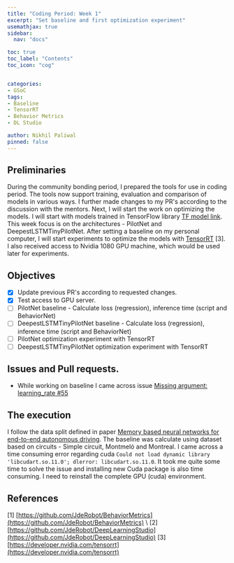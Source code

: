 ```yaml
---
title: "Coding Period: Week 1"
excerpt: "Set baseline and first optimization experiment"
usemathjax: true
sidebar:
  nav: "docs"

toc: true
toc_label: "Contents"
toc_icon: "cog"


categories:
- GSoC
tags:
- Baseline
- TensorRT
- Behavior Metrics
- DL Studio

author: Nikhil Paliwal
pinned: false
---
```



## Preliminaries

During the community bonding period, I prepared the tools for use in coding period. The tools now support training, evaluation and comparison of models in various ways. I further made changes to my PR's according to the discussion with the mentors. Next, I will start the work on optimizing the models. I will start with models trained in TensorFlow library [TF model link](https://github.com/JdeRobot/DeepLearningStudio/blob/main/Formula1-FollowLine/tensorflow/README.md). This week focus is on the architectures - PilotNet and DeepestLSTMTinyPilotNet. After setting a baseline on my personal computer, I will start experiments to optimize the models with [TensorRT](https://developer.nvidia.com/tensorrt) [3]. I also received access to Nvidia 1080 GPU machine, which would be used later for experiments.


## Objectives

- [X] Update previous PR's according to requested changes.
- [X] Test access to GPU server.
- [ ] PilotNet baseline - Calculate loss (regression), inference time (script and BehaviorNet) 
- [ ] DeepestLSTMTinyPilotNet baseline - Calculate loss (regression), inference time (script and BehaviorNet)
- [ ] PilotNet optimization experiment with TensorRT
- [ ] DeepestLSTMTinyPilotNet optimization experiment with TensorRT

## Issues and Pull requests.
* While working on baseline I came across issue [Missing argument: learning_rate #55](https://github.com/JdeRobot/DeepLearningStudio/issues/55)

## The execution
I follow the data split defined in paper [Memory based neural networks for end-to-end autonomous driving](https://arxiv.org/abs/2205.12124). The baseline was calculate using dataset based on circuits - Simple circuit, Montmeló and Montreal. I came across a time consuming error regarding cuda `Could not load dynamic library 'libcudart.so.11.0'; dlerror: libcudart.so.11.0`. It took me quite some time to solve the issue and installing new Cuda package is also time consuming. I need to reinstall the complete GPU (cuda) environment.
 <!-- and found suitable instructions in the [blog](https://medium.com/@anarmammadli/how-to-install-cuda-11-4-on-ubuntu-18-04-or-20-04-63f3dee2099) for Ubuntu 18.04 and Cuda 11.4. -->

## References

[1] [https://github.com/JdeRobot/BehaviorMetrics](https://github.com/JdeRobot/BehaviorMetrics) \\
[2] [https://github.com/JdeRobot/DeepLearningStudio](https://github.com/JdeRobot/DeepLearningStudio)
[3] [https://developer.nvidia.com/tensorrt](https://developer.nvidia.com/tensorrt)
